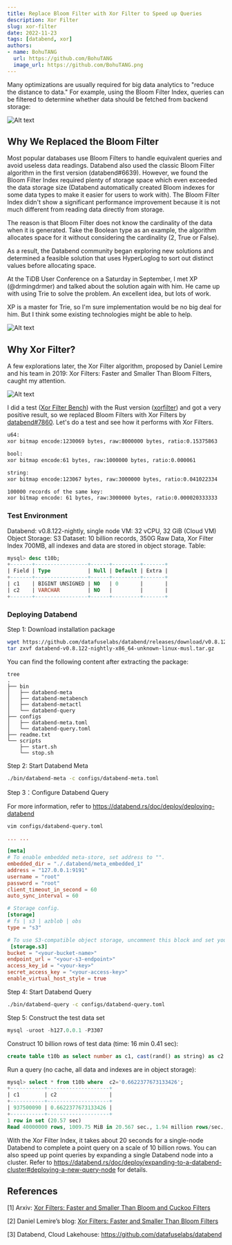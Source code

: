 ```yaml
---
title: Replace Bloom Filter with Xor Filter to Speed up Queries
description: Xor Filter
slug: xor-filter
date: 2022-11-23
tags: [databend, xor]
authors:
- name: BohuTANG
  url: https://github.com/BohuTANG
  image_url: https://github.com/BohuTANG.png
---
```


Many optimizations are usually required for big data analytics to "reduce the distance to data." For example, using the Bloom Filter Index, queries can be filtered to determine whether data should be fetched from backend storage:

![Alt text](../static/img/blog/bloom-filter.png)

## Why We Replaced the Bloom Filter

Most popular databases use Bloom Filters to handle equivalent queries and avoid useless data readings. Databend also used the classic Bloom Filter algorithm in the first version (databend#6639). However, we found the Bloom Filter Index required plenty of storage space which even exceeded the data storage size (Databend automatically created Bloom indexes for some data types to make it easier for users to work with). The Bloom Filter Index didn't show a significant performance improvement because it is not much different from reading data directly from storage.

The reason is that Bloom Filter does not know the cardinality of the data when it is generated. Take the Boolean type as an example, the algorithm allocates space for it without considering the cardinality (2, True or False).

As a result, the Databend community began exploring new solutions and determined a feasible solution that uses HyperLoglog to sort out distinct values before allocating space.

At the TiDB User Conference on a Saturday in September, I met XP (@drmingdrmer) and talked about the solution again with him. He came up with using Trie to solve the problem. An excellent idea, but lots of work. 

XP is a master for Trie, so I'm sure implementation would be no big deal for him. But I think some existing technologies might be able to help.

![Alt text](../static/img/blog/tidb-databend.png)

## Why Xor Filter?

A few explorations later, the Xor Filter algorithm, proposed by Daniel Lemire and his team in 2019: Xor Filters: Faster and Smaller Than Bloom Filters, caught my attention.

![Alt text](../static/img/blog/comparison.png)

I did a test ([Xor Filter Bench](https://github.com/BohuTANG/databend/commit/b45793c044c17cc6f8706c42bbe21201590f359f)) with the Rust version ([xorfilter](https://github.com/prataprc/xorfilter)) and got a very positive result, so we replaced Bloom Filters with Xor Filters by [databend#7860](https://github.com/datafuselabs/databend/pull/7860). Let's do a test and see how it performs with Xor Filters.

```bash
u64: 
xor bitmap encode:1230069 bytes, raw:8000000 bytes, ratio:0.15375863

bool:
xor bitmap encode:61 bytes, raw:1000000 bytes, ratio:0.000061

string:
xor bitmap encode:123067 bytes, raw:3000000 bytes, ratio:0.041022334

100000 records of the same key:
xor bitmap encode: 61 bytes, raw:3000000 bytes, ratio:0.000020333333
```

### Test Environment

Databend: v0.8.122-nightly, single node
VM: 32 vCPU, 32 GiB (Cloud VM)
Object Storage: S3
Dataset: 10 billion records, 350G Raw Data, Xor Filter Index 700MB, all indexes and data are stored in object storage.
Table:

```sql
mysql> desc t10b;
+-------+-----------------+------+---------+-------+
| Field | Type            | Null | Default | Extra |
+-------+-----------------+------+---------+-------+
| c1    | BIGINT UNSIGNED | NO   | 0       |       |
| c2    | VARCHAR         | NO   |         |       |
+-------+-----------------+------+---------+-------+
```

### Deploying Databend

Step 1: Download installation package

```bash
wget https://github.com/datafuselabs/databend/releases/download/v0.8.122-nightly/databend-v0.8.122-nightly-x86_64-unknown-linux-musl.tar.gz 
tar zxvf databend-v0.8.122-nightly-x86_64-unknown-linux-musl.tar.gz
```

You can find the following content after extracting the package:

```
tree
.
├── bin
│   ├── databend-meta
│   ├── databend-metabench
│   ├── databend-metactl
│   └── databend-query
├── configs
│   ├── databend-meta.toml
│   └── databend-query.toml
├── readme.txt
└── scripts
    ├── start.sh
    └── stop.sh
```

Step 2: Start Databend Meta

```bash
./bin/databend-meta -c configs/databend-meta.toml
```

Step 3：Configure Databend Query

For more information, refer to https://databend.rs/doc/deploy/deploying-databend

```bash
vim configs/databend-query.toml
```

```toml
... ...

[meta]
# To enable embedded meta-store, set address to "".
embedded_dir = "./.databend/meta_embedded_1"
address = "127.0.0.1:9191"
username = "root"
password = "root"
client_timeout_in_second = 60
auto_sync_interval = 60

# Storage config.
[storage]
# fs | s3 | azblob | obs
type = "s3"

# To use S3-compatible object storage, uncomment this block and set your values.
 [storage.s3]
bucket = "<your-bucket-name>"
endpoint_url = "<your-s3-endpoint>"
access_key_id = "<your-key>"
secret_access_key = "<your-access-key>"
enable_virtual_host_style = true
```

Step 4: Start Databend Query

```bash
./bin/databend-query -c configs/databend-query.toml
```

Step 5: Construct the test data set

```sql
mysql -uroot -h127.0.0.1 -P3307
```

Construct 10 billion rows of test data (time: 16 min 0.41 sec):

```sql
create table t10b as select number as c1, cast(rand() as string) as c2 from numbers(10000000000)
```

Run a query (no cache, all data and indexes are in object storage):

```sql
mysql> select * from t10b where  c2='0.6622377673133426';
+-----------+--------------------+
| c1        | c2                 |
+-----------+--------------------+
| 937500090 | 0.6622377673133426 |
+-----------+--------------------+
1 row in set (20.57 sec)
Read 40000000 rows, 1009.75 MiB in 20.567 sec., 1.94 million rows/sec., 49.10 MiB/sec.

```

With the Xor Filter Index, it takes about 20 seconds for a single-node Databend to complete a point query on a scale of 10 billion rows. You can also speed up point queries by expanding a single Databend node into a cluster. Refer to https://databend.rs/doc/deploy/expanding-to-a-databend-cluster#deploying-a-new-query-node for details.

## References
[1] Arxiv: [Xor Filters: Faster and Smaller Than Bloom and Cuckoo Filters](https://arxiv.org/abs/1912.08258)

[2] Daniel Lemire’s blog: [Xor Filters: Faster and Smaller Than Bloom Filters](https://lemire.me/blog/2019/12/19/xor-filters-faster-and-smaller-than-bloom-filters/)

[3] Databend, Cloud Lakehouse: https://github.com/datafuselabs/databend